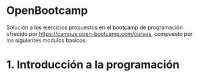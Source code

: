 # OpenBootcamp
Solución a los ejercicios propuestos en el bootcamp de programación ofrecido por https://campus.open-bootcamp.com/cursos, compuesto por los siguientes modulos basicos:

# 1. Introducción a la programación
